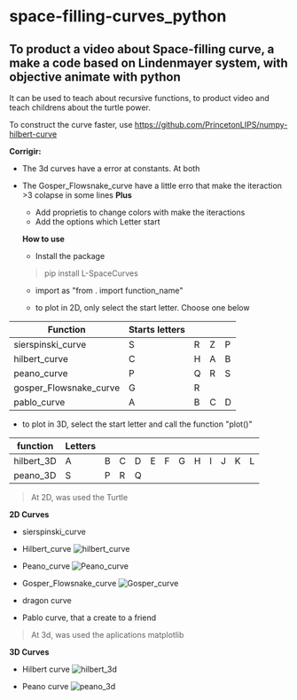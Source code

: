 # space-filling-curves_python

## To product a video about Space-filling curve, a make a code based on  Lindenmayer system, with objective animate with python  

It can be used to teach about recursive functions, to product video and teach childrens about the turtle power.

To construct the curve faster, use https://github.com/PrincetonLIPS/numpy-hilbert-curve

**Corrigir:**

- The 3d curves have a error at constants. At both

- The Gosper_Flowsnake_curve have a little erro that make the iteraction >3 colapse in some lines
**Plus**
  - Add proprietis to change colors with make the iteractions
  - Add the options which Letter start
  
  
  **How to use**
  
  - Install the package
  > pip install L-SpaceCurves
  
  - import as "from . import function_name"
  
  - to plot in 2D, only select the start letter. Choose one below
  
| Function  | Starts letters  |   |   |   |
|---|---|---|---|---|
| sierspinski_curve  | S  | R  | Z  | P  |
|  hilbert_curve | C |  H | A  | B  |
|  peano_curve |  P | Q  | R  | S  |
|gosper_Flowsnake_curve | G | R | | | 
| pablo_curve | A | B | C | D |

  
  - to plot in 3D, select the start letter and call the function "plot()"
  
| function   | Letters |   |   |   |   |   |   |   |   |   |   |   |
|------------|---------|---|---|---|---|---|---|---|---|---|---|---|
| hilbert_3D | A       | B | C | D | E | F | G | H | I | J | K | L |
| peano_3D   |    S     | P | R | Q |  |   |   |   |   |   |   |   |

> At 2D, was used the Turtle    

**2D Curves** 

- sierspinski_curve

- Hilbert_curve ![hilbert_curve](https://user-images.githubusercontent.com/99839465/196053916-4f20a51f-f35f-4242-988a-19b46be8510a.GIF)

- Peano_curve ![Peano_curve](https://user-images.githubusercontent.com/99839465/196053748-82ab6283-ed5d-4b40-b444-6f5ea853b144.GIF)

- Gosper_Flowsnake_curve ![Gosper_curve](https://user-images.githubusercontent.com/99839465/196053969-04ad53a4-6cda-4266-b820-bd317225cd01.GIF)

- dragon curve

- Pablo curve, that a create to a friend

> At 3d, was used the aplications matplotlib    

**3D Curves**

- Hilbert curve ![hilbert_3d](https://user-images.githubusercontent.com/99839465/196054029-03ccf116-b378-4f91-89ca-a65fc8b26a08.png)

- Peano curve ![peano_3d](https://user-images.githubusercontent.com/99839465/196054031-6739a95e-c115-4c55-a5ea-cc8398997a32.png)

